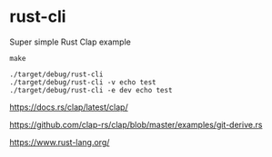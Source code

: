 # rust-cli

Super simple Rust Clap example

```
make

./target/debug/rust-cli
./target/debug/rust-cli -v echo test
./target/debug/rust-cli -e dev echo test
```

https://docs.rs/clap/latest/clap/

https://github.com/clap-rs/clap/blob/master/examples/git-derive.rs

https://www.rust-lang.org/
